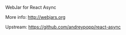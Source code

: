 WebJar for React Async

More info: http://webjars.org

Upstream: https://github.com/andreypopp/react-async
